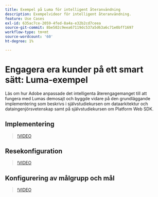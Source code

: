 ```yaml
---
title: Exempel på Luma för intelligent återanvändning
description: Exempelvideor för intelligent återanvändning.
feature: Use Cases
exl-id: 635ac7ce-2059-4fed-8a4a-e32b2cd7ceea
source-git-commit: 8be502c9eea67119dc537a5d63a6c71e0bff1697
workflow-type: tm+mt
source-wordcount: '60'
ht-degree: 1%

---
```


# Engagera era kunder på ett smart sätt: Luma-exempel

Läs om hur Adobe anpassade det intelligenta återengagemanget till att fungera med Lumas demosajt och byggde vidare på den grundläggande implementering som beskrivs i självstudiekursen om dataarkitektur och dataingenjörsvetenskap samt på självstudiekursen om Platform Web SDK.

## Implementering

>[!VIDEO](https://video.tv.adobe.com/v/3425184/?quality=12&learn=on)

## Resekonfiguration

>[!VIDEO](https://video.tv.adobe.com/v/3427101/?quality=12&learn=on)

## Konfigurering av målgrupp och mål

>[!VIDEO](https://video.tv.adobe.com/v/3427451/?quality=12&learn=on)
